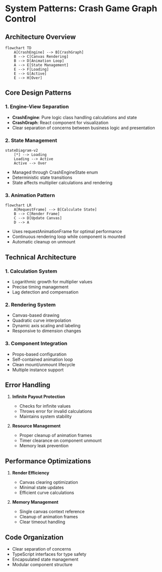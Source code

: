 # System Patterns: Crash Game Graph Control

## Architecture Overview

```mermaid
flowchart TD
    A[CrashEngine] --> B[CrashGraph]
    B --> C[Canvas Rendering]
    B --> D[Animation Loop]
    A --> E[State Management]
    E --> F[Loading]
    E --> G[Active]
    E --> H[Over]
```

## Core Design Patterns

### 1. Engine-View Separation
- **CrashEngine**: Pure logic class handling calculations and state
- **CrashGraph**: React component for visualization
- Clear separation of concerns between business logic and presentation

### 2. State Management
```mermaid
stateDiagram-v2
    [*] --> Loading
    Loading --> Active
    Active --> Over
```
- Managed through CrashEngineState enum
- Deterministic state transitions
- State affects multiplier calculations and rendering

### 3. Animation Pattern
```mermaid
flowchart LR
    A[RequestFrame] --> B[Calculate State]
    B --> C[Render Frame]
    C --> D[Update Canvas]
    D --> A
```
- Uses requestAnimationFrame for optimal performance
- Continuous rendering loop while component is mounted
- Automatic cleanup on unmount

## Technical Architecture

### 1. Calculation System
- Logarithmic growth for multiplier values
- Precise timing management
- Lag detection and compensation

### 2. Rendering System
- Canvas-based drawing
- Quadratic curve interpolation
- Dynamic axis scaling and labeling
- Responsive to dimension changes

### 3. Component Integration
- Props-based configuration
- Self-contained animation loop
- Clean mount/unmount lifecycle
- Multiple instance support

## Error Handling
1. **Infinite Payout Protection**
   - Checks for infinite values
   - Throws error for invalid calculations
   - Maintains system stability

2. **Resource Management**
   - Proper cleanup of animation frames
   - Timer clearance on component unmount
   - Memory leak prevention

## Performance Optimizations
1. **Render Efficiency**
   - Canvas clearing optimization
   - Minimal state updates
   - Efficient curve calculations

2. **Memory Management**
   - Single canvas context reference
   - Cleanup of animation frames
   - Clear timeout handling

## Code Organization
- Clear separation of concerns
- TypeScript interfaces for type safety
- Encapsulated state management
- Modular component structure
